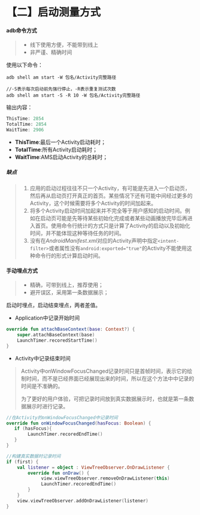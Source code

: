 # 【二】启动测量方式

#### adb命令方式

> - 线下使用方便，不能带到线上
> - 非严谨、精确时间

使用以下命令：

```shell
adb shell am start -W 包名/Activity完整路径

//-S表示每次启动前先强行停止，-R表示重复测试次数
adb shell am start -S -R 10 -W 包名/Activity完整路径
```

输出内容：

```java
ThisTime: 2854
TotalTime: 2854
WaitTime: 2906
```

- **ThisTime**:最后一个Activity启动耗时；
- **TotalTime**:所有Activity启动耗时；
- **WaitTime**:AMS启动Activity的总耗时；

##### 缺点

> 1. 应用的启动过程往往不只一个Activity，有可能是先进入一个启动页，然后再从启动页打开真正的首页。某些情况下还有可能中间经过更多的Activity，这个时候需要将多个Activity的时间加起来。
> 2. 将多个Activity启动时间加起来并不完全等于用户感知的启动时间。例如在启动页可能是先等待某些初始化完成或者某些动画播放完毕后再进入首页。使用命令行统计的方式只是计算了Activity的启动以及初始化时间，并不能体现这种等待任务的时间。
> 3. 没有在*AndroidManifest.xml*对应的Activity声明中指定`<intent-filter>`或者属性没有`android:exported="true"`的Activity不能使用这种命令行的形式计算启动时间。

#### 手动埋点方式

> - 精确，可带到线上，推荐使用；
> - 避开误区，采用第一条数据展示；

启动时埋点，启动结束埋点，两者差值。

- Application中记录开始时间

```kotlin
override fun attachBaseContext(base: Context?) {
    super.attachBaseContext(base)
    LaunchTimer.recoredStartTime()
}
```

- Activity中记录结束时间

> Activity中onWindowFocusChanged记录时间只是首帧时间，表示它的绘制时间，而不是已经界面已经展现出来的时间，所以在这个方法中中记录的时间是不准确的。
>
> 为了更好的用户体验，可把记录时间放到真实数据展示时，也就是第一条数据展示时进行记录。

```kotlin
//在Activity的onWindowFocusChanged中记录时间
override fun onWindowFocusChanged(hasFocus: Boolean) {
   if (hasFocus){
        LaunchTimer.recoredEndTime()
   }
}

//构建真实数据时记录时间
if (first) {
    val listener = object : ViewTreeObserver.OnDrawListener {
        override fun onDraw() {
             view.viewTreeObserver.removeOnDrawListener(this)
             LaunchTimer.recoredEndTime()
        }
    }
    view.viewTreeObserver.addOnDrawListener(listener)
}
```

